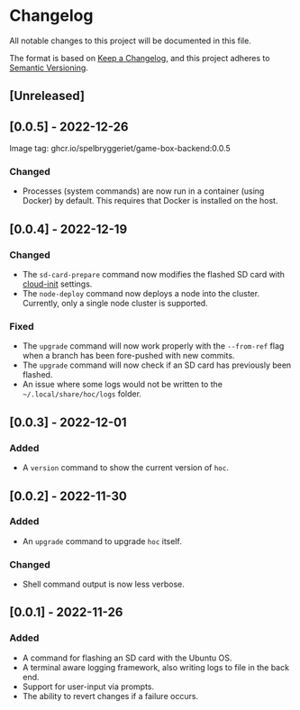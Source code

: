 # Changelog

All notable changes to this project will be documented in this file.

The format is based on [Keep a Changelog](https://keepachangelog.com/en/1.0.0/), and this project
adheres to [Semantic Versioning](https://semver.org/spec/v2.0.0.html).

## [Unreleased]

## [0.0.5] - 2022-12-26

Image tag: ghcr.io/spelbryggeriet/game-box-backend:0.0.5

### Changed

- Processes (system commands) are now run in a container (using Docker) by default. This requires
  that Docker is installed on the host.

## [0.0.4] - 2022-12-19

### Changed

- The `sd-card-prepare` command now modifies the flashed SD card with
  [cloud-init](https://cloud-init.io) settings.
- The `node-deploy` command now deploys a node into the cluster. Currently, only a single node
  cluster is supported.

### Fixed

- The `upgrade` command will now work properly with the `--from-ref` flag when a branch has been
  fore-pushed with new commits.
- The `upgrade` command will now check if an SD card has previously been flashed.
- An issue where some logs would not be written to the `~/.local/share/hoc/logs` folder.

## [0.0.3] - 2022-12-01

### Added

- A `version` command to show the current version of `hoc`.

## [0.0.2] - 2022-11-30

### Added

- An `upgrade` command to upgrade `hoc` itself.

### Changed

- Shell command output is now less verbose.

## [0.0.1] - 2022-11-26

### Added

- A command for flashing an SD card with the Ubuntu OS.
- A terminal aware logging framework, also writing logs to file in the back end.
- Support for user-input via prompts.
- The ability to revert changes if a failure occurs.
